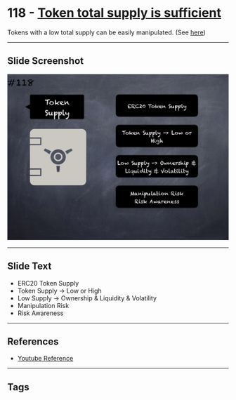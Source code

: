 # 118 - [Token total supply is sufficient](Token%20total%20supply%20is%20sufficient.md)
Tokens with a low total supply can be easily manipulated. (See [here](https://github.com/crytic/building-secure-contracts/blob/master/development-guidelines/token_integration.md#token-scarcity))
___
## Slide Screenshot
![0118.png](../../images/5.%20Pitfalls%20and%20Best%20Practices%20201/118.png)
___
## Slide Text
- ERC20 Token Supply
- Token Supply -> Low or High
- Low Supply -> Ownership & Liquidity & Volatility
- Manipulation Risk
- Risk Awareness
___
## References
- [Youtube Reference](https://youtu.be/WGM1SF8twmw?t=1324)
___
## Tags
